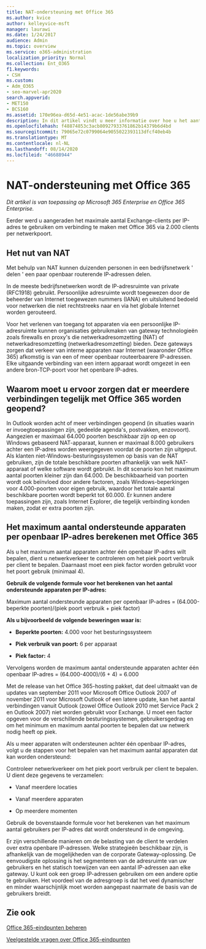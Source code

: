 ```yaml
---
title: NAT-ondersteuning met Office 365
ms.author: kvice
author: kelleyvice-msft
manager: laurawi
ms.date: 1/24/2017
audience: Admin
ms.topic: overview
ms.service: o365-administration
localization_priority: Normal
ms.collection: Ent_O365
f1.keywords:
- CSH
ms.custom:
- Adm_O365
- seo-marvel-apr2020
search.appverid:
- MET150
- BCS160
ms.assetid: 170e96ea-d65d-4e51-acac-1de56abe39b9
description: In dit artikel vindt u meer informatie over hoe u het aantal clients per IP-adres in uw organisatie met NAT kunt gebruiken.
ms.openlocfilehash: f48874853c3acb80927933761862b14379b6d4bd
ms.sourcegitcommit: 79065e72c0799064e9055022393113dfcf40eb4b
ms.translationtype: MT
ms.contentlocale: nl-NL
ms.lasthandoff: 08/14/2020
ms.locfileid: "46688944"
---
```

# <a name="nat-support-with-office-365"></a>NAT-ondersteuning met Office 365

*Dit artikel is van toepassing op Microsoft 365 Enterprise en Office 365 Enterprise.*

Eerder werd u aangeraden het maximale aantal Exchange-clients per IP-adres te gebruiken om verbinding te maken met Office 365 via 2.000 clients per netwerkpoort.
  
## <a name="why-use-nat"></a>Het nut van NAT

Met behulp van NAT kunnen duizenden personen in een bedrijfsnetwerk ' delen ' een paar openbaar routerende IP-adressen delen.
  
In de meeste bedrijfsnetwerken wordt de IP-adresruimte van private (RFC1918) gebruikt. Persoonlijke adresruimte wordt toegewezen door de beheerder van Internet toegewezen nummers (IANA) en uitsluitend bedoeld voor netwerken die niet rechtstreeks naar en via het globale Internet worden gerouteerd.
  
Voor het verlenen van toegang tot apparaten via een persoonlijke IP-adresruimte kunnen organisaties gebruikmaken van gateway technologieën zoals firewalls en proxy's die netwerkadresomzetting (NAT) of netwerkadresomzetting (netwerkadresomzetting) bieden. Deze gateways zorgen dat verkeer van interne apparaten naar Internet (waaronder Office 365) afkomstig is van een of meer openbaar routeerbaarere IP-adressen. Elke uitgaande verbinding van een intern apparaat wordt omgezet in een andere bron-TCP-poort voor het openbare IP-adres. 
  
## <a name="why-do-you-need-to-have-so-many-connections-open-to-office-365-at-the-same-time"></a>Waarom moet u ervoor zorgen dat er meerdere verbindingen tegelijk met Office 365 worden geopend?

In Outlook worden acht of meer verbindingen geopend (in situaties waarin er invoegtoepassingen zijn, gedeelde agenda's, postvakken, enzovoort). Aangezien er maximaal 64.000 poorten beschikbaar zijn op een op Windows gebaseerd NAT-apparaat, kunnen er maximaal 8.000 gebruikers achter een IP-adres worden weergegeven voordat de poorten zijn uitgeput. Als klanten niet-Windows-besturingssystemen op basis van de NAT gebruiken, zijn de totale beschikbare poorten afhankelijk van welk NAT-apparaat of welke software wordt gebruikt. In dit scenario kon het maximum aantal poorten kleiner zijn dan 64.000. De beschikbaarheid van poorten wordt ook beïnvloed door andere factoren, zoals Windows-beperkingen voor 4.000-poorten voor eigen gebruik, waardoor het totale aantal beschikbare poorten wordt beperkt tot 60.000. Er kunnen andere toepassingen zijn, zoals Internet Explorer, die tegelijk verbinding konden maken, zodat er extra poorten zijn.
  
## <a name="calculating-maximum-supported-devices-behind-a-single-public-ip-address-with-office-365"></a>Het maximum aantal ondersteunde apparaten per openbaar IP-adres berekenen met Office 365

Als u het maximum aantal apparaten achter één openbaar IP-adres wilt bepalen, dient u netwerkverkeer te controleren om het piek poort verbruik per client te bepalen. Daarnaast moet een piek factor worden gebruikt voor het poort gebruik (minimaal 4). 
  
 **Gebruik de volgende formule voor het berekenen van het aantal ondersteunde apparaten per IP-adres:**
  
Maximum aantal ondersteunde apparaten per openbaar IP-adres = (64.000-beperkte poorten)/(piek poort verbruik + piek factor)
  
 **Als u bijvoorbeeld de volgende beweringen waar is:**
  
- **Beperkte poorten:** 4.000 voor het besturingssysteem

- **Piek verbruik van poort:** 6 per apparaat

- **Piek factor:** 4

Vervolgens worden de maximum aantal ondersteunde apparaten achter één openbaar IP-adres = (64.000-4000)/(6 + 4) = 6.000
  
Met de release van het Office 365-hosting pakket, dat deel uitmaakt van de updates van september 2011 voor Microsoft Office Outlook 2007 of november 2011 voor Microsoft Outlook of een latere update, kan het aantal verbindingen vanuit Outlook (zowel Office Outlook 2010 met Service Pack 2 en Outlook 2007) niet worden gebruikt voor Exchange. U moet een factor opgeven voor de verschillende besturingssystemen, gebruikersgedrag en om het minimum en maximum aantal poorten te bepalen dat uw netwerk nodig heeft op piek.
  
Als u meer apparaten wilt ondersteunen achter één openbaar IP-adres, volgt u de stappen voor het bepalen van het maximum aantal apparaten dat kan worden ondersteund:
  
Controleer netwerkverkeer om het piek poort verbruik per client te bepalen. U dient deze gegevens te verzamelen:
  
- Vanaf meerdere locaties
    
- Vanaf meerdere apparaten
    
- Op meerdere momenten
    
Gebruik de bovenstaande formule voor het berekenen van het maximum aantal gebruikers per IP-adres dat wordt ondersteund in de omgeving.
  
Er zijn verschillende manieren om de belasting van de client te verdelen over extra openbare IP-adressen. Welke strategieën beschikbaar zijn, is afhankelijk van de mogelijkheden van de corporate Gateway-oplossing. De eenvoudigste oplossing is het segmenteren van de adresruimte van uw gebruikers en het statisch toewijzen van een aantal IP-adressen aan elke gateway. U kunt ook een groep IP-adressen gebruiken om een andere optie te gebruiken. Het voordeel van de adresgroep is dat het veel dynamischer en minder waarschijnlijk moet worden aangepast naarmate de basis van de gebruikers breidt.
  
## <a name="see-also"></a>Zie ook

[Office 365-eindpunten beheren](https://support.office.com/article/99cab9d4-ef59-4207-9f2b-3728eb46bf9a)
  
[Veelgestelde vragen over Office 365-eindpunten](https://support.office.com/article/d4088321-1c89-4b96-9c99-54c75cae2e6d)
